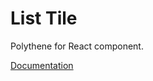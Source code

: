 # List Tile

Polythene for React component.

[Documentation](https://github.com/ArthurClemens/polythene/tree/master/docs/components/react/list-tile.md)
